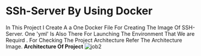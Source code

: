 # SSh-Server By Using Docker 
In This Project I Create A a One Docker File For Creating The Image Of SSH-Server. One 'yml' Is Also There For Launching The 
Environment That We are Requird .
For Checking The Project Architecture Refer The Architecture Image. 
**Architecture Of Project**
![job2]()
